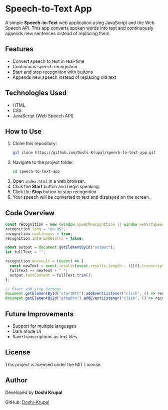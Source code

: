# Speech-to-Text App

A simple **Speech-to-Text** web application using JavaScript and the Web Speech API. This app converts spoken words into text and continuously appends new sentences instead of replacing them.

## Features
- Convert speech to text in real-time
- Continuous speech recognition
- Start and stop recognition with buttons
- Appends new speech instead of replacing old text

## Technologies Used
- HTML
- CSS
- JavaScript (Web Speech API)

## How to Use
1. Clone this repository:
   ```sh
   git clone https://github.com/Doshi-Krupal/speech-to-text-app.git
   ```
2. Navigate to the project folder:
   ```sh
   cd speech-to-text-app
   ```
3. Open `index.html` in a web browser.
4. Click the **Start** button and begin speaking.
5. Click the **Stop** button to stop recognition.
6. Your speech will be converted to text and displayed on the screen.

## Code Overview
```javascript
const recognition = new (window.SpeechRecognition || window.webkitSpeechRecognition)();
recognition.lang = "en-US";
recognition.continuous = true;
recognition.interimResults = false;

const output = document.getElementById("output");
let fullText = "";

recognition.onresult = (event) => {
  const newText = event.results[event.results.length - 1][0].transcript;
  fullText += newText + " ";
  output.textContent = fullText.trim();
};

// Start and stop buttons
document.getElementById("startBtn").addEventListener("click", () => recognition.start());
document.getElementById("stopBtn").addEventListener("click", () => recognition.stop());
```



## Future Improvements
- Support for multiple languages
- Dark mode UI
- Save transcriptions as text files

## License
This project is licensed under the MIT License.

## Author
Developed by **Doshi Krupal**

GitHub: [Doshi-Krupal](https://github.com/Doshi-Krupal)


